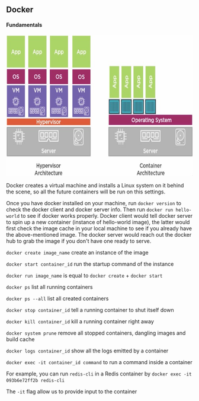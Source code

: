 ## Docker

#### Fundamentals

<img src="./images/docker.jpg" width="640" height="380" alt="docker vs hypervisor">

Docker creates a virtual machine and installs a Linux system on it behind the scene, so all the future containers will be run on this settings.

Once you have docker installed on your machine, run `docker version` to check the docker client and docker server info. Then run `docker run hello-world` to see if docker works properly. Docker client would tell docker server to spin up a new container (instance of hello-world image), the latter would first check the image cache in your local machine to see if you already have the above-mentioned image. The docker server would reach out the docker hub to grab the image if you don't have one ready to serve.

`docker create image_name` create an instance of the image

`docker start container_id` run the startup command of the instance

`docker run image_name` is equal to `docker create` + `docker start`

`docker ps` list all running containers 

`docker ps --all` list all created containers

`docker stop container_id` tell a running container to shut itself down

`docker kill container_id` kill a running container right away

`docker system prune` remove all stopped containers, dangling images and build cache

`docker logs container_id` show all the logs emitted by a container

`docker exec -it container_id command` to run a command inside a container

For example, you can run `redis-cli` in a Redis container by `docker exec -it 093b6e72ff2b redis-cli`

The `-it` flag allow us to provide input to the container
